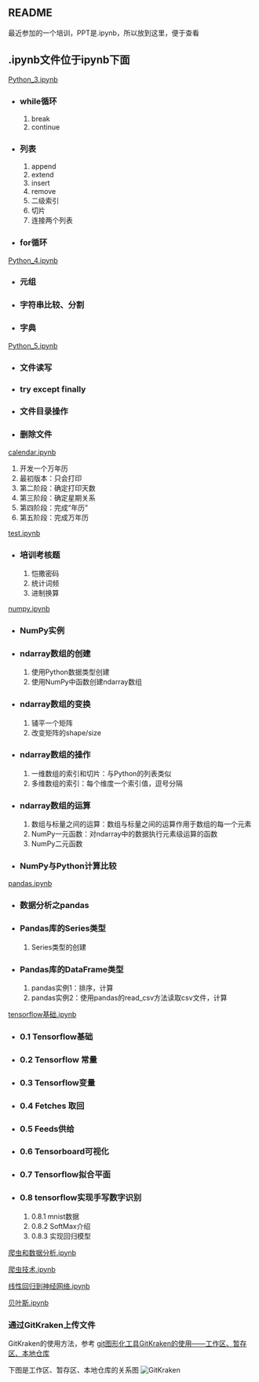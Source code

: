 ## README
最近参加的一个培训，PPT是.ipynb，所以放到这里，便于查看

## .ipynb文件位于ipynb下面
[Python_3.ipynb](https://github.com/Wayho/PythonStudy/blob/master/ipynb/Python_3.ipynb)

- ### while循环
	1. break
	1. continue

- ### 列表
	1. append
	1. extend
	1. insert
	1. remove
	1. 二级索引
	1. 切片
	1. 连接两个列表

- ### for循环

[Python_4.ipynb](https://github.com/Wayho/PythonStudy/blob/master/ipynb/Python_4.ipynb)
- ### 元组
- ### 字符串比较、分割
- ### 字典


[Python_5.ipynb](https://github.com/Wayho/PythonStudy/blob/master/ipynb/Python_5.ipynb)
- ### 文件读写
- ### try  except  finally
- ### 文件目录操作
- ### 删除文件


[calendar.ipynb](https://github.com/Wayho/PythonStudy/blob/master/ipynb/calendar.ipynb)

1. 开发一个万年历
1. 最初版本：只会打印
1. 第二阶段：确定打印天数
1. 第三阶段：确定星期关系
1. 第四阶段：完成“年历”
1. 第五阶段：完成万年历


[test.ipynb](https://github.com/Wayho/PythonStudy/blob/master/ipynb/test.ipynb)

- ### 培训考核题
	1. 恺撒密码
	1. 统计词频
	1. 进制换算


[numpy.ipynb](https://github.com/Wayho/PythonStudy/blob/master/ipynb/numpy.ipynb)

- ### NumPy实例
- ### ndarray数组的创建
	1. 使用Python数据类型创建
	1. 使用NumPy中函数创建ndarray数组

- ### ndarray数组的变换
	1. 铺平一个矩阵
	1. 改变矩阵的shape/size

- ### ndarray数组的操作
	1. 一维数组的索引和切片：与Python的列表类似
	1. 多维数组的索引：每个维度一个索引值，逗号分隔

- ### ndarray数组的运算
	1. 数组与标量之间的运算：数组与标量之间的运算作用于数组的每一个元素
	1. NumPy一元函数：对ndarray中的数据执行元素级运算的函数
	1. NumPy二元函数

- ### NumPy与Python计算比较


[pandas.ipynb](https://github.com/Wayho/PythonStudy/blob/master/ipynb/pandas.ipynb)
- ### 数据分析之pandas
- ### Pandas库的Series类型
	1. Series类型的创建

- ### Pandas库的DataFrame类型
	1. pandas实例1：排序，计算
	1. pandas实例2：使用pandas的read_csv方法读取csv文件，计算


[tensorflow基础.ipynb](https://github.com/Wayho/PythonStudy/blob/master/ipynb/tensorflow%E5%9F%BA%E7%A1%80.ipynb)

- ### 0.1  Tensorflow基础
- ### 0.2  Tensorflow 常量
- ### 0.3  Tensorflow变量
- ### 0.4  Fetches 取回
- ### 0.5  Feeds供给
- ### 0.6  Tensorboard可视化
- ### 0.7  Tensorflow拟合平面
- ### 0.8  tensorflow实现手写数字识别
	1. 0.8.1  mnist数据
	1. 0.8.2  SoftMax介绍
	1. 0.8.3  实现回归模型




[爬虫和数据分析.ipynb](https://github.com/Wayho/PythonStudy/blob/master/ipynb/%E7%88%AC%E8%99%AB%E5%92%8C%E6%95%B0%E6%8D%AE%E5%88%86%E6%9E%90.ipynb)

[爬虫技术.ipynb](https://github.com/Wayho/PythonStudy/blob/master/ipynb/%E7%88%AC%E8%99%AB%E6%8A%80%E6%9C%AF.ipynb)

[线性回归到神经网络.ipynb](https://github.com/Wayho/PythonStudy/blob/master/ipynb/%E7%BA%BF%E6%80%A7%E5%9B%9E%E5%BD%92%E5%88%B0%E7%A5%9E%E7%BB%8F%E7%BD%91%E7%BB%9C.ipynb)

[贝叶斯.ipynb](线性回归到神经网络.ipynb)

### 通过GitKraken上传文件
GitKraken的使用方法，参考 [git图形化工具GitKraken的使用——工作区、暂存区、本地仓库](http://blog.csdn.net/mr_wuch/article/details/73385702)

下图是工作区、暂存区、本地仓库的关系图
![GitKraken](http://img.blog.csdn.net/20170617223822237?watermark/2/text/aHR0cDovL2Jsb2cuY3Nkbi5uZXQvbXJfd3VjaA==/font/5a6L5L2T/fontsize/400/fill/I0JBQkFCMA==/dissolve/70/gravity/SouthEast)

